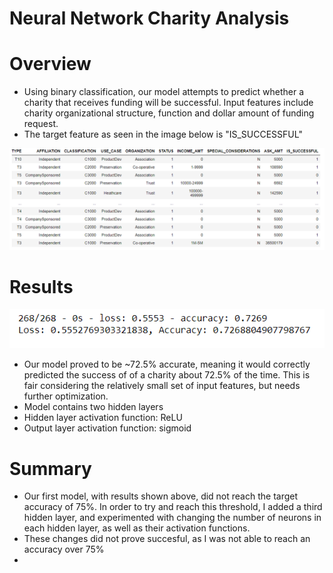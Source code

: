 # Neural Network Charity Analysis

# Overview
- Using binary classification, our model attempts to predict whether a charity that receives funding will be successful. Input features include charity organizational structure, function and dollar amount of funding request.
- The target feature as seen in the image below is "IS_SUCCESSFUL"

![features](features.PNG)


# Results

![accuracy](accuracy.PNG)

- Our model proved to be ~72.5% accurate, meaning it would correctly predicted the success of of a charity about 72.5% of the time. This is fair considering the relatively small set of input features, but needs further optimization. 
- Model contains two hidden layers
- Hidden layer activation function: ReLU
- Output layer activation function: sigmoid 

# Summary
- Our first model, with results shown above, did not reach the target accuracy of 75%. In order to try and reach this threshold, I added a third hidden layer, and experimented with changing the number of neurons in each hidden layer, as well as their activation functions.
- These changes did not prove succesful, as I was not able to reach an accuracy over 75% 
- 
